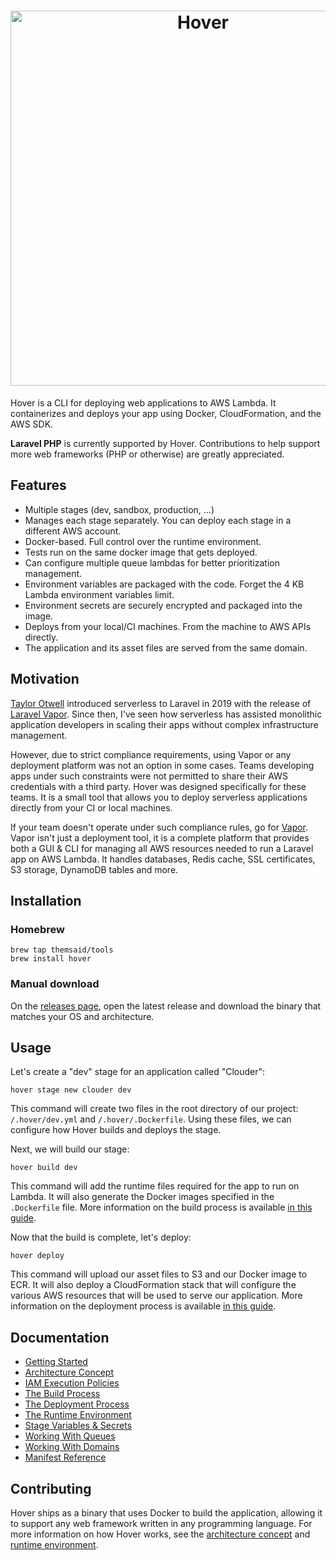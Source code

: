 <h1 align="center"><img src="/docs/images/splash.png" alt="Hover" width="600"></h1>

Hover is a CLI for deploying web applications to AWS Lambda. It containerizes and deploys your app using Docker, CloudFormation, and the AWS SDK.

**Laravel PHP** is currently supported by Hover. Contributions to help support more web frameworks (PHP or otherwise) are greatly appreciated.

## Features

- Multiple stages (dev, sandbox, production, ...)
- Manages each stage separately. You can deploy each stage in a different AWS account.
- Docker-based. Full control over the runtime environment.
- Tests run on the same docker image that gets deployed.
- Can configure multiple queue lambdas for better prioritization management.
- Environment variables are packaged with the code. Forget the 4 KB Lambda environment variables limit.
- Environment secrets are securely encrypted and packaged into the image.
- Deploys from your local/CI machines. From the machine to AWS APIs directly.
- The application and its asset files are served from the same domain.

## Motivation

[Taylor Otwell](https://twitter.com/taylorotwell) introduced serverless to Laravel in 2019 with the release of [Laravel Vapor](https://vapor.laravel.com/). Since then, I've seen how serverless has assisted monolithic application developers in scaling their apps without complex infrastructure management.

However, due to strict compliance requirements, using Vapor or any deployment platform was not an option in some cases. Teams developing apps under such constraints were not permitted to share their AWS credentials with a third party. Hover was designed specifically for these teams. It is a small tool that allows you to deploy serverless applications directly from your CI or local machines.

If your team doesn't operate under such compliance rules, go for [Vapor](https://vapor.laravel.com/). Vapor isn't just a deployment tool, it is a complete platform that provides both a GUI & CLI for managing all AWS resources needed to run a Laravel app on AWS Lambda. It handles databases, Redis cache, SSL certificates, S3 storage, DynamoDB tables and more.

## Installation

### Homebrew

```shell
brew tap themsaid/tools
brew install hover
```

### Manual download

On the [releases page](https://github.com/themsaid/hover/releases), open the latest release and download the binary that matches your OS and architecture.

## Usage

Let's create a "dev" stage for an application called "Clouder":

```shell
hover stage new clouder dev
```

This command will create two files in the root directory of our project: `/.hover/dev.yml` and `/.hover/.Dockerfile`. Using these files, we can configure how Hover builds and deploys the stage.

Next, we will build our stage:

```shell
hover build dev
```

This command will add the runtime files required for the app to run on Lambda. It will also generate the Docker images specified in the `.Dockerfile` file. More information on the build process is available [in this guide](docs/the-build-process.md).

Now that the build is complete, let's deploy:

```shell
hover deploy
```

This command will upload our asset files to S3 and our Docker image to ECR. It will also deploy a CloudFormation stack that will configure the various AWS resources that will be used to serve our application. More information on the deployment process is available [in this guide](docs/the-deployment-process.md).

## Documentation

- [Getting Started](docs/getting-started.md)
- [Architecture Concept](docs/concept.md)
- [IAM Execution Policies](docs/iam-execution-policies.md)
- [The Build Process](docs/the-build-process.md)
- [The Deployment Process](docs/the-deployment-process.md)
- [The Runtime Environment](docs/runtime-environment.md)
- [Stage Variables & Secrets](docs/stage-variables-secrets.md)
- [Working With Queues](docs/working-with-queues.md)
- [Working With Domains](docs/working-with-domains.md)
- [Manifest Reference](docs/manifest-file-reference.md)

## Contributing

Hover ships as a binary that uses Docker to build the application, allowing it to support any web framework written in any programming language. For more information on how Hover works, see the [architecture concept](/docs/concept.md) and [runtime environment](/docs/runtime-environment.md).
